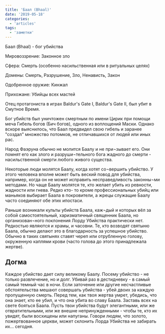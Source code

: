 ```yaml
---
title: 'Баал (Bhaal)'
date: '2019-05-18'
categories:
  - 'articles'
tags:
  - 'заметки'
---
```


Баал (Bhaal) - бог убийства

Мировоззрение: Законное зло

Сфера: Смерть (особенно насильственная или в ритуальных целях)

Домены: Смерть, Разрушение, Зло, Ненависть, Закон

Одобренное оружие: Кинжал

Прихожане: Убийцы всех мастей

Отец протагониста в играх Baldur's Gate I, Baldur's Gate II, был убит в Смутное Время.

Бог убийств был уничтожен смертным по имени Цирик при помощи меча Гибель богов (Бич богов), одного из воплощений Маски. Однако вскоре выяснилось, что Баал предвидел свою гибель и заранее "создал" множество потомков, не отличавшихся от людей или иных рас.

Народ Фаэруна обычно не молится Баалу и не при¬зывает его. Они помнят его как злого и разруши¬тельного бога жадного до смерти - насильственной смерти любого живого существа.

Некоторые люди молятся Баалу, когда хотят со¬вершить убийство. У этого человека вполне может быть веский повод для убийства, например, когда он не может исправить несправедливость законны¬ми методами. Но чаще Баалу молятся те, кто желает убить из ревности, жадности или гнева. Редко кто- то кроме профессиональных убийц или маньяков выбирает Баала в покровители, а жрецы служащие Баалу часто соединяют обе этих ипостаси.

Раньше возникали культы убийств Баала, каж¬дый и которых вёл за собой самостоятельный, харизматичный священник Баала, но организован¬ного поклонения Лорду Убийства практически нет. Редкостью являются и храмы, и часовни. Те, кто возводят святыню Баала, обычно делают это в благодарность за успешное убийство. Обычно в таких святынях ставят череп или отрубленную голову, окруженную каплями крови (часто голова до этого принадлежала жертве).

## Догма

Каждое убийство дает силу великому Баалу. Посему убийство - не только развлечение, но и долг. Убивай раз в дестидневку - в самый самый темный час в ночи. Если заточение или другие несчастливые обстоятельства мешают совершать убийства - убей двоих за каждую пропущенную смерть. Перед тем, как твоя жертва умрет, убедись, что она знает, кто ее убил, и что она убита во славу Баала. Заставь всех на свете бояться Баала. Пусть твои убийства будут элегантными, или же отвратительными, или же внешне непринужденными - чтобы те, кто их увидят, были восхищены или напуганы. Говори людям, что золото, пожертвованное церкви, может склонить Лорда Убийства не забирать их... сегодня.
